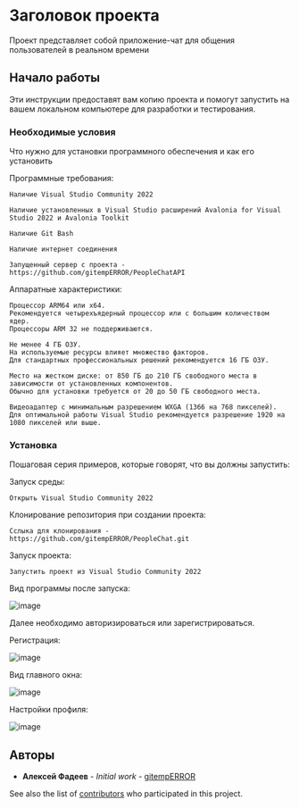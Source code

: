 # Заголовок проекта

Проект представляет собой приложение-чат для общения пользователей в реальном времени

## Начало работы

Эти инструкции предоставят вам копию проекта и помогут запустить на вашем локальном компьютере для разработки и тестирования.

### Необходимые условия

Что нужно для установки программного обеспечения и как его установить

Программные требования:

```
Наличие Visual Studio Community 2022
```
```
Наличие установленных в Visual Studio расширений Avalonia for Visual Studio 2022 и Avalonia Toolkit
```
```
Наличие Git Bash
```
```
Наличие интернет соединения
```
```
Запущенный сервер с проекта - https://github.com/gitempERROR/PeopleChatAPI
```

Аппаратные характеристики:
```
Процессор ARM64 или x64.
Рекомендуется четырехъядерный процессор или с большим количеством ядер.
Процессоры ARM 32 не поддерживаются.
```
```
Не менее 4 ГБ ОЗУ. 
На используемые ресурсы влияет множество факторов. 
Для стандартных профессиональных решений рекомендуется 16 ГБ ОЗУ.
```
```
Место на жестком диске: от 850 ГБ до 210 ГБ свободного места в зависимости от установленных компонентов.
Обычно для установки требуется от 20 до 50 ГБ свободного места.
```
```
Видеоадаптер с минимальным разрешением WXGA (1366 на 768 пикселей).
Для оптимальной работы Visual Studio рекомендуется разрешение 1920 на 1080 пикселей или выше.
```

### Установка

Пошаговая серия примеров, которые говорят, что вы должны запустить:

Запуск среды:

```
Открыть Visual Studio Community 2022
```

Клонирование репозитория при создании проекта:

```
Сслыка для клонирования - https://github.com/gitempERROR/PeopleChat.git
```

Запуск проекта:

```
Запустить проект из Visual Studio Community 2022
```

Вид программы после запуска:

![image](https://github.com/user-attachments/assets/79f96fe5-6e07-40b8-aab5-552c7e4d191d)

Далее необходимо авторизироваться или зарегистрироваться.

Регистрация:

![image](https://github.com/user-attachments/assets/0e2314c4-fb97-403a-9bce-67a02813bd5a)

Вид главного окна:

![image](https://github.com/user-attachments/assets/393930bb-bdf8-4230-a73b-49d9b5db204b)

Настройки профиля:

![image](https://github.com/user-attachments/assets/b21283b3-92d3-44ef-a7da-c579ff1a6642)


## Авторы

* **Алексей Фадеев** - *Initial work* - [gitempERROR](https://github.com/gitempERROR)

See also the list of [contributors](https://github.com/gitempERROR/PeopleChat/contributors) who participated in this project.
